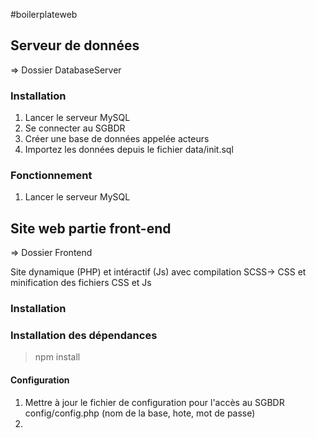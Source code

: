 #boilerplateweb

## Serveur de données
=> Dossier DatabaseServer

### Installation
1. Lancer le serveur MySQL
2. Se connecter au SGBDR
3. Créer une base de données appelée acteurs
4. Importez les données depuis le fichier data/init.sql

### Fonctionnement
1. Lancer le serveur MySQL


## Site web partie front-end
=> Dossier Frontend

Site dynamique (PHP) et intéractif (Js) avec compilation SCSS-> CSS et minification des fichiers CSS et Js

### Installation

### Installation des dépendances
> npm install

#### Configuration
1. Mettre à jour le fichier de configuration pour l'accès au SGBDR config/config.php (nom de la base, hote, mot de passe)
2. 
